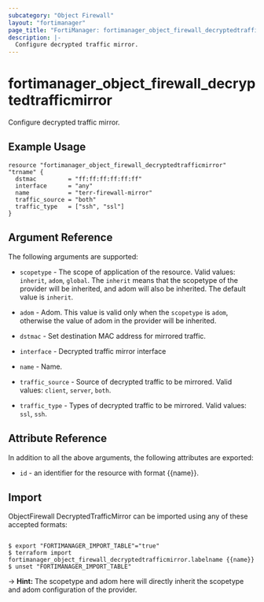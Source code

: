 ```yaml
---
subcategory: "Object Firewall"
layout: "fortimanager"
page_title: "FortiManager: fortimanager_object_firewall_decryptedtrafficmirror"
description: |-
  Configure decrypted traffic mirror.
---
```


# fortimanager_object_firewall_decryptedtrafficmirror
Configure decrypted traffic mirror.

## Example Usage

```hcl
resource "fortimanager_object_firewall_decryptedtrafficmirror" "trname" {
  dstmac         = "ff:ff:ff:ff:ff:ff"
  interface      = "any"
  name           = "terr-firewall-mirror"
  traffic_source = "both"
  traffic_type   = ["ssh", "ssl"]
}
```

## Argument Reference


The following arguments are supported:

* `scopetype` - The scope of application of the resource. Valid values: `inherit`, `adom`, `global`. The `inherit` means that the scopetype of the provider will be inherited, and adom will also be inherited. The default value is `inherit`.
* `adom` - Adom. This value is valid only when the `scopetype` is `adom`, otherwise the value of adom in the provider will be inherited.

* `dstmac` - Set destination MAC address for mirrored traffic.
* `interface` - Decrypted traffic mirror interface
* `name` - Name.
* `traffic_source` - Source of decrypted traffic to be mirrored. Valid values: `client`, `server`, `both`.

* `traffic_type` - Types of decrypted traffic to be mirrored. Valid values: `ssl`, `ssh`.



## Attribute Reference

In addition to all the above arguments, the following attributes are exported:
* `id` - an identifier for the resource with format {{name}}.

## Import

ObjectFirewall DecryptedTrafficMirror can be imported using any of these accepted formats:
```

$ export "FORTIMANAGER_IMPORT_TABLE"="true"
$ terraform import fortimanager_object_firewall_decryptedtrafficmirror.labelname {{name}}
$ unset "FORTIMANAGER_IMPORT_TABLE"
```
-> **Hint:** The scopetype and adom here will directly inherit the scopetype and adom configuration of the provider.
